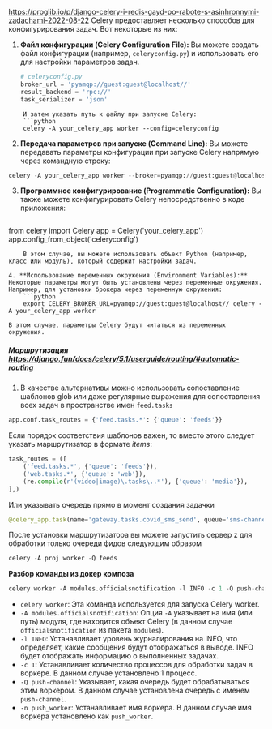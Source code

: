 https://proglib.io/p/django-celery-i-redis-gayd-po-rabote-s-asinhronnymi-zadachami-2022-08-22
Celery предоставляет несколько способов для конфигурирования задач. Вот некоторые из них:

1. **Файл конфигурации (Celery Configuration File):** Вы можете создать файл конфигурации (например, `celeryconfig.py`) и использовать его для настройки параметров задач.
	```python
	# celeryconfig.py
	broker_url = 'pyamqp://guest:guest@localhost//'
	result_backend = 'rpc://'
	task_serializer = 'json'

```
	И затем указать путь к файлу при запуске Celery:
	```python
	celery -A your_celery_app worker --config=celeryconfig
```

2. **Передача параметров при запуске (Command Line):** Вы можете передавать параметры конфигурации при запуске Celery напрямую через командную строку:
```python
celery -A your_celery_app worker --broker=pyamqp://guest:guest@localhost//
```
3. **Программное конфигурирование (Programmatic Configuration):** Вы также можете конфигурировать Celery непосредственно в коде приложения:
	```python
from celery import Celery app = Celery('your_celery_app') app.config_from_object('celeryconfig')
```
	В этом случае, вы можете использовать объект Python (например, класс или модуль), который содержит настройки задач.

4. **Использование переменных окружения (Environment Variables):** Некоторые параметры могут быть установлены через переменные окружения. Например, для установки брокера через переменную окружения:
	```python
	export CELERY_BROKER_URL=pyamqp://guest:guest@localhost// celery -A your_celery_app worker
```
	В этом случае, параметры Celery будут читаться из переменных окружения.

 
 
 
#####  **Маршрутизация** https://django.fun/docs/celery/5.1/userguide/routing/#automatic-routing

1. В качестве альтернативы можно использовать сопоставление шаблонов glob или даже регулярные выражения для сопоставления всех задач в пространстве имен `feed.tasks`
```python
app.conf.task_routes = {'feed.tasks.*': {'queue': 'feeds'}}
```
Если порядок соответствия шаблонов важен, то вместо этого следует указать маршрутизатор в формате _items_:
```python
task_routes = ([
    ('feed.tasks.*', {'queue': 'feeds'}),
    ('web.tasks.*', {'queue': 'web'}),
    (re.compile(r'(video|image)\.tasks\..*'), {'queue': 'media'}),
],)
```
Или указывать очередь прямо в момент создания задачки
```python
@celery_app.task(name='gateway.tasks.covid_sms_send', queue='sms-channel')
```

После установки маршрутизатора вы можете запустить сервер z для обработки только очереди фидов следующим образом
```python
celery -A proj worker -Q feeds
```

**Разбор команды из докер композа**
```python
celery worker -A modules.officialsnotification -l INFO -c 1 -Q push-channel -n push_worker
```
- `celery worker`: Эта команда используется для запуска Celery worker.
- `-A modules.officialsnotification`: Опция `-A` указывает на имя (или путь) модуля, где находится объект Celery (в данном случае `officialsnotification` из пакета `modules`).
- `-l INFO`: Устанавливает уровень журналирования на INFO, что определяет, какие сообщения будут отображаться в выводе. INFO будет отображать информацию о выполненных задачах.
- `-c 1`: Устанавливает количество процессов для обработки задач в воркере. В данном случае установлено 1 процесс.
- `-Q push-channel`: Указывает, какая очередь будет обрабатываться этим воркером. В данном случае установлена очередь с именем `push-channel`.
- `-n push_worker`: Устанавливает имя воркера. В данном случае имя воркера установлено как `push_worker`.